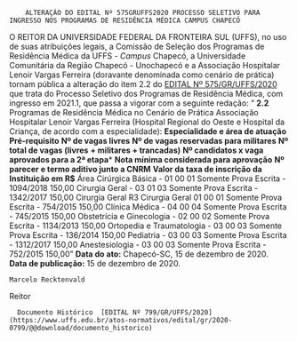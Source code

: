         ALTERAÇÃO DO EDITAL Nº 575GRUFFS2020 PROCESSO SELETIVO PARA INGRESSO NOS PROGRAMAS DE RESIDÊNCIA MÉDICA CAMPUS CHAPECÓ  

 O REITOR DA UNIVERSIDADE FEDERAL DA FRONTEIRA SUL (UFFS), no uso de suas atribuições legais, a Comissão de Seleção dos Programas de Residência Médica da UFFS - *Campus*  Chapecó, a Universidade Comunitária da Região Chapecó - Unochapecó e a Associação Hospitalar Lenoir Vargas Ferreira (doravante denominada como cenário de prática) tornam pública a alteração do item 2.2 do [EDITAL Nº 575/GR/UFFS/2020](https://www.uffs.edu.br/atos-normativos/edital/gr/2020-0575) que trata do Processo Seletivo dos Programas de Residência Médica, com ingresso em 2021.1, que passa a vigorar com a seguinte redação: “ **2.2**  Programas de Residência Médica no Cenário de Prática Associação Hospitalar Lenoir Vargas Ferreira (Hospital Regional do Oeste e Hospital da Criança, de acordo com a especialidade):     **Especialidade e área de atuação**   **Pré-requisito**   **Nº de vagas livres**   **Nº de vagas reservadas para militares**   **Nº total de vagas (livres** **+ militares + trancadas)**   **Nº candidatos x vaga aprovados para a 2ª etapa***   **Nota mínima considerada para aprovação**   **Nº parecer e termo aditivo junto a CNRM**   **Valor da taxa de inscrição da Instituição em R$**     Área Cirúrgica Básica   -   01   00   01   Somente Prova Escrita   -   1094/2018   150,00     Cirurgia Geral   -   03   01   03   Somente Prova Escrita   -   1342/2017   150,00     Cirurgia Geral R3   Cirurgia Geral   01   00   01   Somente Prova Escrita   -   754/2015   150,00     Clínica Médica   -   04   00   04   Somente Prova Escrita   -   745/2015   150,00     Obstetrícia e Ginecologia   -   02   00   02   Somente Prova Escrita   -   1134/2013   150,00     Ortopedia e Traumatologia   -   03   00   03   Somente Prova Escrita   -   136/2014   150,00     Pediatria   -   03   00   03   Somente Prova Escrita   -   1312/2017   150,00     Anestesiologia   -   03   00   03   Somente Prova Escrita   -   752/2015   150,00”            **Data do ato:** Chapecó-SC, 15 de dezembro de 2020.   
 **Data de publicação:**  15 de dezembro de 2020. 

    Marcelo Recktenvald   
 Reitor 

      Documento Histórico  [EDITAL Nº 799/GR/UFFS/2020](https://www.uffs.edu.br/atos-normativos/edital/gr/2020-0799/@@download/documento_historico)     
      